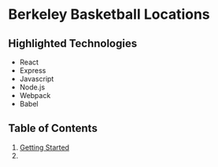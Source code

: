 # Berkeley Basketball Locations

## Highlighted Technologies
- React
- Express
- Javascript
- Node.js
- Webpack
- Babel

## Table of Contents
1. [Getting Started](#getting)
2.

<a name="getting">